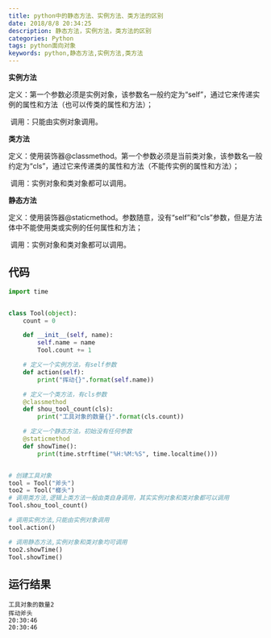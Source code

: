 ```yaml
---
title: python中的静态方法、实例方法、类方法的区别
date: 2018/8/8 20:34:25
description: 静态方法，实例方法，类方法的区别
categories: Python
tags: python面向对象
keywords: python,静态方法,实例方法,类方法
---
```


**实例方法**

​	定义：第一个参数必须是实例对象，该参数名一般约定为“self”，通过它来传递实例的属性和方法（也可以传类的属性和方法）；

​	调用：只能由实例对象调用。

**类方法**

​	定义：使用装饰器@classmethod。第一个参数必须是当前类对象，该参数名一般约定为“cls”，通过它来传递类的属性和方法（不能传实例的属性和方法）；

​	调用：实例对象和类对象都可以调用。

**静态方法**

​	定义：使用装饰器@staticmethod。参数随意，没有“self”和“cls”参数，但是方法体中不能使用类或实例的任何属性和方法；

​	调用：实例对象和类对象都可以调用。

<!--more-->

## 代码

```python
import time


class Tool(object):
    count = 0

    def __init__(self, name):
        self.name = name
        Tool.count += 1

    # 定义一个实例方法，有self参数
    def action(self):
        print("挥动{}".format(self.name))

    # 定义一个类方法，有cls参数
    @classmethod
    def shou_tool_count(cls):
        print("工具对象的数量{}".format(cls.count))

    # 定义一个静态方法，初始没有任何参数
    @staticmethod
    def showTime():
        print(time.strftime("%H:%M:%S", time.localtime()))


# 创建工具对象
tool = Tool("斧头")
too2 = Tool("榔头")
# 调用类方法,逻辑上类方法一般由类自身调用，其实实例对象和类对象都可以调用
Tool.shou_tool_count()

# 调用实例方法,只能由实例对象调用
tool.action()

# 调用静态方法,实例对象和类对象均可调用
too2.showTime()
Tool.showTime()
```

## 运行结果

```
工具对象的数量2
挥动斧头
20:30:46
20:30:46
```

